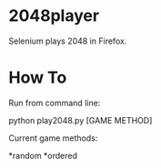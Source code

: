 2048player
==========

Selenium plays 2048 in Firefox.

How To
==========

Run from command line:

python play2048.py [GAME METHOD]

Current game methods:

*random
*ordered
